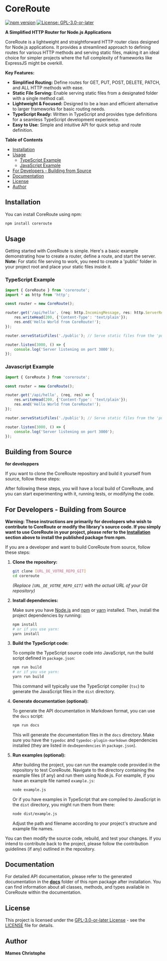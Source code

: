 # CoreRoute

[![npm version](https://badge.fury.io/js/coreroute.svg?kill_cache=1)](https://badge.fury.io/js/coreroute.svg) [![License: GPL-3.0-or-later](https://img.shields.io/badge/License-GPL--3.0--or--later-blueviolet)](https://spdx.org/licenses/GPL-3.0-or-later.html)

**A Simplified HTTP Router for Node.js Applications**

CoreRoute is a lightweight and straightforward HTTP router class designed for Node.js applications. It provides a streamlined approach to defining routes for various HTTP methods and serving static files, making it an ideal choice for simpler projects where the full complexity of frameworks like ExpressJS might be overkill.

**Key Features:**

*   **Simplified Routing:** Define routes for GET, PUT, POST, DELETE, PATCH, and ALL HTTP methods with ease.
*   **Static File Serving:**  Enable serving static files from a designated folder with a single method call.
*   **Lightweight & Focused:** Designed to be a lean and efficient alternative to larger frameworks for basic routing needs.
*   **TypeScript Ready:**  Written in TypeScript and provides type definitions for a seamless TypeScript development experience.
*   **Easy to Use:**  Simple and intuitive API for quick setup and route definition.

**Table of Contents**

*   [Installation](#installation)
*   [Usage](#usage)
    *   [TypeScript Example](#typescript-example)
    *   [JavaScript Example](#javascript-example)
*   [For Developers - Building from Source](#for-developers---building-from-source)
*   [Documentation](#documentation)
*   [License](#license)
*   [Author](#author)

## Installation

You can install CoreRoute using npm:

```bash
npm install coreroute
```

## Usage
Getting started with CoreRoute is simple. Here's a basic example demonstrating how to create a router, define a route, and start the server.  
**Note:**  For static file serving to work, you need to create a 'public' folder in your project root and place your static files inside it.  

### TypeScript Example
```typescript
import { CoreRoute } from 'coreroute';
import * as http from 'http';

const router = new CoreRoute();

router.get('/api/hello', (req: http.IncomingMessage, res: http.ServerResponse) => {
    res.writeHead(200, {'Content-Type': 'text/plain'});
    res.end('Hello World from CoreRoute!');
});

router.serveStaticFiles('./public'); // Serve static files from the 'public' folder

router.listen(3000, () => {
    console.log('Server listening on port 3000');
});
```

### Javascript Example
```javascript
import { CoreRoute } from 'coreroute';

const router = new CoreRoute();

router.get('/api/hello', (req, res) => {
    res.writeHead(200, {'Content-Type': 'text/plain'});
    res.end('Hello World from CoreRoute!');
});

router.serveStaticFiles('./public'); // Serve static files from the 'public' folder

router.listen(3000, () => {
    console.log('Server listening on port 3000');
});
``` 

## Building from Source
**for developpers**

If you want to clone the CoreRoute repository and build it yourself from source, follow these steps:


After following these steps, you will have a local build of CoreRoute, and you can start experimenting with it, running tests, or modifying the code.

## For Developers - Building from Source

**Warning: These instructions are primarily for developers who wish to contribute to CoreRoute or modify the library's source code. If you simply want to use CoreRoute in your project, please refer to the [Installation](#installation) section above to install the published package from npm.**

If you are a developer and want to build CoreRoute from source, follow these steps:

1.  **Clone the repository:**

    ```bash
    git clone [URL_DE_VOTRE_REPO_GIT]
    cd coreroute
    ```
    *(Replace `[URL_DE_VOTRE_REPO_GIT]` with the actual URL of your Git repository)*

2.  **Install dependencies:**

    Make sure you have [Node.js](https://nodejs.org/) and [npm](https://www.npmjs.com/) or [yarn](https://yarnpkg.com/) installed. Then, install the project dependencies by running:

    ```bash
    npm install
    # or if you use yarn:
    yarn install
    ```

3.  **Build the TypeScript code:**

    To compile the TypeScript source code into JavaScript, run the build script defined in `package.json`:

    ```bash
    npm run build
    # or if you use yarn:
    yarn run build
    ```

    This command will typically use the TypeScript compiler (`tsc`) to generate the JavaScript files in the `dist` directory.

4.  **Generate documentation (optional):**

    To generate the API documentation in Markdown format, you can use the `docs` script:

    ```bash
    npm run docs
    ```
    This will generate the documentation files in the `docs` directory. Make sure you have the `typedoc` and `typedoc-plugin-markdown` dependencies installed (they are listed in `devDependencies` in `package.json`).

5.  **Run examples (optional):**

    After building the project, you can run the example code provided in the repository to test CoreRoute.  Navigate to the directory containing the example files (if any) and run them using Node.js. For example, if you have an example file named `example.js`:

    ```bash
    node example.js
    ```
    Or if you have examples in TypeScript that are compiled to JavaScript in the `dist` directory, you might run them from there:

    ```bash
    node dist/example.js
    ```
    Adjust the path and filename according to your project's structure and example file names.

You can then modify the source code, rebuild, and test your changes.  If you intend to contribute back to the project, please follow the contribution guidelines (if any) outlined in the repository.

## Documentation

For detailed API documentation, please refer to the generated documentation in the [**docs**](./docs) folder of this npm package after installation. You can find information about all classes, methods, and types available in CoreRoute within the documentation.

## License

This project is licensed under the [GPL-3.0-or-later License](https://spdx.org/licenses/GPL-3.0-or-later.html) - see the [LICENSE](./LICENSE) file for details.

## Author

**Mames Christophe**

